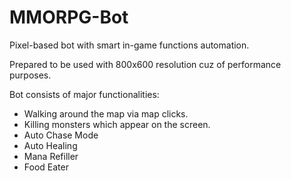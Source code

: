 # MMORPG-Bot

Pixel-based bot with smart in-game functions automation.

Prepared to be used with 800x600 resolution cuz of performance purposes. 

Bot consists of major functionalities:
- Walking around the map via map clicks.
- Killing monsters which appear on the screen.
- Auto Chase Mode
- Auto Healing
- Mana Refiller
- Food Eater
